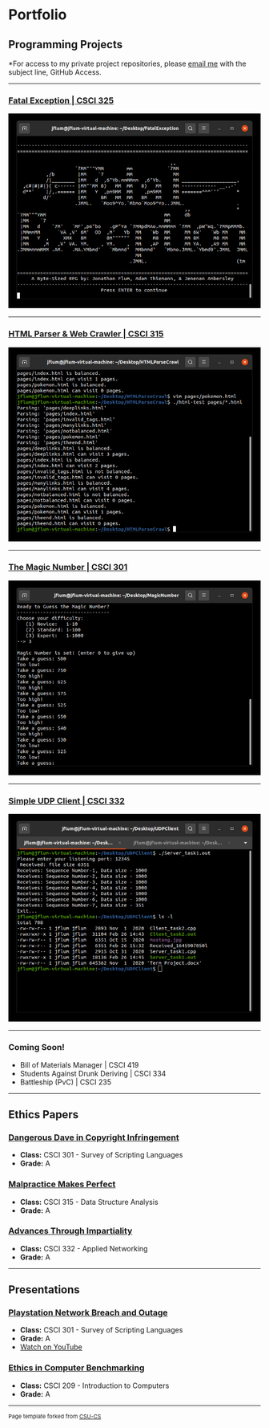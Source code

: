 Portfolio
=========

Programming Projects
--------------------

*For access to my private project repositories, please [email me](mailto:jonathan.flum@gmail.com?subject=GitHub%20Access) with the subject line, GitHub Access.

---
### [Fatal Exception | CSCI 325](project1)

![Fatal Exception title screen](images/p1f1.jpg)

---
### [HTML Parser & Web Crawler | CSCI 315](project2)

![HTML Parser and Web Crawler](images/p2f4.jpg)

---
### [The Magic Number | CSCI 301](project3)

![The Magic Number](images/p3f4.jpg)

---
### [Simple UDP Client | CSCI 332](project4)

![Simple UDP Client](images/p4f4.jpg)

---
### Coming Soon!
- Bill of Materials Manager | CSCI 419
- Students Against Drunk Deriving | CSCI 334
- Battleship (PvC) | CSCI 235

---

Ethics Papers
-------------

### [Dangerous Dave in Copyright Infringement](/pdf/Paper_1_CSCI_301.pdf)

-   **Class:** CSCI 301 - Survey of Scripting Languages 
-   **Grade:** A

### [Malpractice Makes Perfect](/pdf/Paper_2_CSCI_315.pdf)

-   **Class:** CSCI 315 - Data Structure Analysis
-   **Grade:** A

### [Advances Through Impartiality](/pdf/Paper_3_CSCI_332.pdf)

-   **Class:** CSCI 332 - Applied Networking
-   **Grade:** A

---

Presentations
-------------

### [Playstation Network Breach and Outage](/pdf/Presentation_1_CSCI_301.pdf)

- **Class:** CSCI 301 - Survey of Scripting Languages 
- **Grade:** A
- [Watch on YouTube](https://youtu.be/nxjtsQdpTRY)

### [Ethics in Computer Benchmarking](/pdf/Presentation_2_CSCI_209.pdf)

- **Class:** CSCI 209 - Introduction to Computers
- **Grade:** A

---

<p style="font-size:11px">Page template forked from <a href="https://github.com/csu-cs/csci-portfolio">CSU-CS</a></p>
<!-- Remove above link if you don't want to attributive -->
